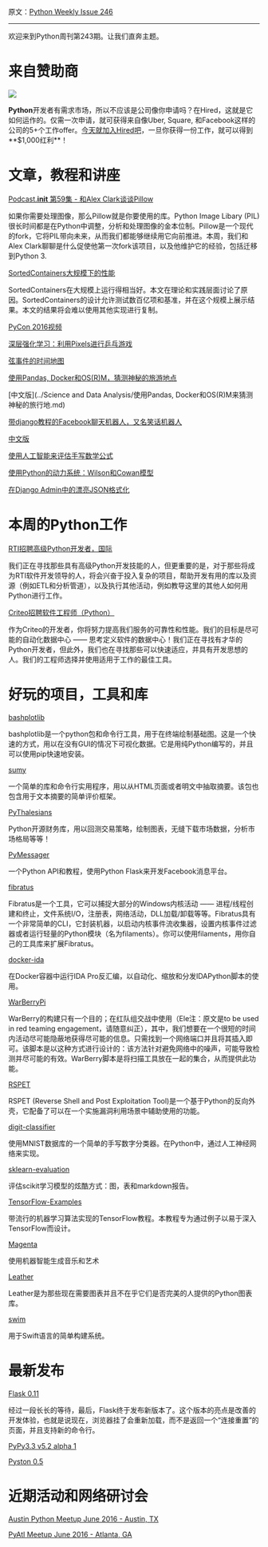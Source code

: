 原文：[Python Weekly Issue 246](http://us2.campaign-archive1.com/?u=e2e180baf855ac797ef407fc7&id=073427826c&e=148158c7b4)

---

欢迎来到Python周刊第243期。让我们直奔主题。

# 来自赞助商

[![](https://gallery.mailchimp.com/72f68dcee17c92724bc7822fb/images/a7efe9e7-ad6c-40b1-88e4-aad1f91af194.png)](http://hrd.cm/1OcLAGQ)

**Python**开发者有需求市场，所以不应该是公司像你申请吗？在Hired，这就是它如何运作的。仅需一次申请，就可获得来自像Uber, Square, 和Facebook这样的公司的5+个工作offer。[今天就加入Hired吧](http://hrd.cm/1OcLAGQ)，一旦你获得一份工作，就可以得到**$1,000红利**！


# 文章，教程和讲座

[Podcast.__init__ 第59集 - 和Alex Clark谈谈Pillow](http://pythonpodcast.com/alex-clark-pillow.html)

如果你需要处理图像，那么Pillow就是你要使用的库。Python Image Libary (PIL)很长时间都是在Python中调整，分析和处理图像的金本位制。Pillow是一个现代的fork，它将PIL带向未来，从而我们都能够继续用它向前推进。本周，我们和Alex Clark聊聊是什么促使他第一次fork该项目，以及他维护它的经验，包括迁移到Python 3.

[SortedContainers大规模下的性能](http://www.grantjenks.com/docs/sortedcontainers/performance-scale.html)

SortedContainers在大规模上运行得相当好。本文在理论和实践层面讨论了原因。SortedContainers的设计允许测试数百亿项和基准，并在这个规模上展示结果。本文的结果将会难以使用其他实现进行复制。

[PyCon 2016视频](https://www.youtube.com/channel/UCwTD5zJbsQGJN75MwbykYNw/)

[深层强化学习：利用Pixels进行乒乓游戏](http://karpathy.github.io/2016/05/31/rl/)

[弦事件的时间地图](https://github.com/bzamecnik/ml-playground/blob/master/beatles/time_map_of_chord_events.ipynb)

[使用Pandas, Docker和OS(R)M，猜测神秘的旅游地点](http://nbviewer.jupyter.org/gist/mhermans/8c32eea0d5ec29e6b4329acbe7f0d3de)

[中文版](../Science and Data Analysis/使用Pandas, Docker和OS(R)M来猜测神秘的旅行地.md)

[带django教程的Facebook聊天机器人，又名笑话机器人](https://codeexperiments.quora.com/Facebook-chat-bot-aka-joke-bot-with-django-tutorial) 

[中文版](../Django/带django教程的Facebook聊天机器人，又名笑话机器人.md)

[使用人工智能来评估手写数学公式](http://www.willforfang.com/computer-vision/2016/4/9/artificial-intelligence-for-handwritten-mathematical-expression-evaluation)

[使用Python的动力系统：Wilson和Cowan模型](http://martinosorb.github.io/blog/2016/05/26/wilsoncowan.html)

[在Django Admin中的漂亮JSON格式化](http://www.pydanny.com/pretty-formatting-json-django-admin.html)


# 本周的Python工作

[RTI招聘高级Python开发者，国际](http://jobs.pythonweekly.com/jobs/sr-python-developer-4/)

我们正在寻找那些具有高级Python开发技能的人，但更重要的是，对于那些将成为RTI软件开发领导的人，将会兴奋于投入复杂的项目，帮助开发有用的库以及资源（例如ETL和分析管道），以及执行其他活动，例如教导这里的其他人如何用Python进行工作。

[Criteo招聘软件工程师（Python）](http://jobs.pythonweekly.com/jobs/software-engineer-python-2/)

作为Criteo的开发者，你将努力提高我们服务的可靠性和性能。我们的目标是尽可能的自动化数据中心 —— 思考定义软件的数据中心！我们正在寻找有才华的Python开发者，但此外，我们也在寻找那些可以快速适应，并具有开发思想的人。我们的工程师选择并使用适用于工作的最佳工具。 


# 好玩的项目，工具和库

[bashplotlib](https://github.com/glamp/bashplotlib)

bashplotlib是一个python包和命令行工具，用于在终端绘制基础图。这是一个快速的方式，用以在没有GUI的情况下可视化数据。它是用纯Python编写的，并且可以使用pip快速地安装。

[sumy](https://github.com/miso-belica/sumy)

一个简单的库和命令行实用程序，用以从HTML页面或者明文中抽取摘要。该包也包含用于文本摘要的简单评价框架。

[PyThalesians](https://github.com/thalesians/pythalesians)

Python开源财务库，用以回测交易策略，绘制图表，无缝下载市场数据，分析市场格局等等！

[PyMessager](https://github.com/enginebai/PyMessager)

一个Python API和教程，使用Python Flask来开发Facebook消息平台。

[fibratus](https://github.com/rabbitstack/fibratus)

Fibratus是一个工具，它可以捕捉大部分的Windows内核活动 —— 进程/线程创建和终止，文件系统I/O，注册表，网络活动，DLL加载/卸载等等。Fibratus具有一个非常简单的CLI，它封装机器，以启动内核事件流收集器，设置内核事件过滤器或者运行轻量的Python模块（名为filaments）。你可以使用filaments，用你自己的工具库来扩展Fibratus。

[docker-ida](https://github.com/intezer/docker-ida)

在Docker容器中运行IDA Pro反汇编，以自动化、缩放和分发IDAPython脚本的使用。

[WarBerryPi](https://github.com/secgroundzero/warberry)

WarBerry的构建只有一个目的；在红队组交战中使用（Ele注：原文是to be used in red teaming engagement，请随意纠正），其中，我们想要在一个很短的时间内活动尽可能隐蔽地获得尽可能的信息。只需找到一个网络端口并且将其插入即可。该脚本是以这种方式进行设计的：该方法针对避免网络中的噪声，可能导致检测并尽可能的有效。WarBerry脚本是将扫描工具放在一起的集合，从而提供此功能。

[RSPET](https://github.com/panagiks/RSPET)

RSPET (Reverse Shell and Post Exploitation Tool)是一个基于Python的反向外壳，它配备了可以在一个实施漏洞利用场景中辅助使用的功能。

[digit-classifier](https://github.com/karandesai-96/digit-classifier)

使用MNIST数据库的一个简单的手写数字分类器。在Python中，通过人工神经网络来实现。

[sklearn-evaluation](https://github.com/edublancas/sklearn-evaluation)

评估scikit学习模型的炫酷方式：图，表和markdown报告。

[TensorFlow-Examples](https://github.com/aymericdamien/TensorFlow-Examples)

带流行的机器学习算法实现的TensorFlow教程。本教程专为通过例子以易于深入TensorFlow而设计。

[Magenta](https://github.com/tensorflow/magenta)

使用机器智能生成音乐和艺术

[Leather](https://github.com/onyxfish/leather) 

Leather是为那些现在需要图表并且不在乎它们是否完美的人提供的Python图表库。

[swim](https://github.com/kylef/swim)

用于Swift语言的简单构建系统。


# 最新发布

[Flask 0.11](https://www.palletsprojects.com/blog/flask-011-released/) 

经过一段长长的等待，最后，Flask终于发布新版本了。这个版本的亮点是改善的开发体验，也就是说现在，浏览器挂了会重新加载，而不是返回一个“连接重置”的页面，并且支持新的命令行。

[PyPy3.3 v5.2 alpha 1](http://morepypy.blogspot.in/2016/05/pypy33-v52-alpha-1-released.html)

[Pyston 0.5](https://blog.pyston.org/2016/05/25/pyston-0-5-released/)


# 近期活动和网络研讨会

[Austin Python Meetup June 2016 - Austin, TX](http://www.meetup.com/austinpython/events/229461674/)

[PyAtl Meetup June 2016 - Atlanta, GA](http://www.meetup.com/python-atlanta/events/228588708/)
